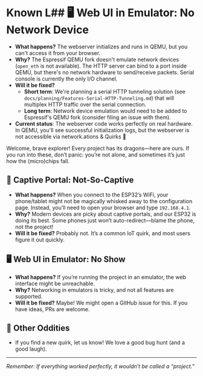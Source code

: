# Known L## 🖥️ Web UI in Emulator: No Network Device
- **What happens?** The webserver initializes and runs in QEMU, but you can't access it from your browser.
- **Why?** The Espressif QEMU fork doesn't emulate network devices (`open_eth` is not available). The HTTP server can bind to a port inside QEMU, but there's no network hardware to send/receive packets. Serial console is currently the only I/O channel.
- **Will it be fixed?** 
  - **Short term**: We're planning a serial HTTP tunneling solution (see `docs/planning/Features-Serial-HTTP-Tunneling.md`) that will multiplex HTTP traffic over the serial connection.
  - **Long term**: Network device emulation would need to be added to Espressif's QEMU fork (consider filing an issue with them).
- **Current status**: The webserver code works perfectly on real hardware. In QEMU, you'll see successful initialization logs, but the webserver is not accessible via network.ations & Quirks 🚧

Welcome, brave explorer! Every project has its dragons—here are ours. If you run into these, don’t panic: you’re not alone, and sometimes it’s just how the (micro)chips fall.

## 📱 Captive Portal: Not-So-Captive
- **What happens?** When you connect to the ESP32’s WiFi, your phone/tablet might not be magically whisked away to the configuration page. Instead, you’ll need to open your browser and type `192.168.4.1`.
- **Why?** Modern devices are picky about captive portals, and our ESP32 is doing its best. Some phones just won’t auto-redirect—blame the phone, not the project!
- **Will it be fixed?** Probably not. It’s a common IoT quirk, and most users figure it out quickly.

## 🖥️ Web UI in Emulator: No Show
- **What happens?** If you’re running the project in an emulator, the web interface might be unreachable.
- **Why?** Networking in emulators is tricky, and not all features are supported.
- **Will it be fixed?** Maybe! We might open a GitHub issue for this. If you have ideas, PRs are welcome.

## 🦄 Other Oddities
- If you find a new quirk, let us know! We love a good bug hunt (and a good laugh).

---

*Remember: If everything worked perfectly, it wouldn’t be called a “project.”*
